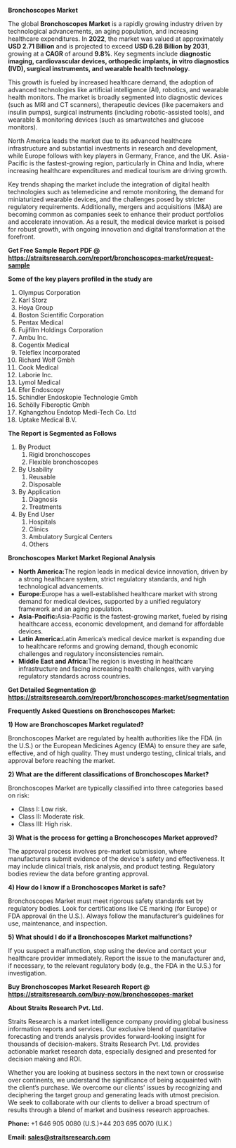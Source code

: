 <p><strong>Bronchoscopes Market</strong></p>
<p>The global <strong>Bronchoscopes Market</strong> is a rapidly growing industry driven by technological advancements, an aging population, and increasing healthcare expenditures. In <strong>2022</strong>, the market was valued at approximately <strong>USD 2.71 Billion</strong> and is projected to exceed <strong>USD 6.28 Billion</strong><strong> by 2031</strong>, growing at a <strong>CAGR</strong> of around <strong>9.8</strong><strong>%</strong>. Key segments include <strong>diagnostic imaging, cardiovascular devices, orthopedic implants, in vitro diagnostics (IVD), surgical instruments, and wearable health technology</strong>.</p>
<p>This growth is fueled by increased healthcare demand, the adoption of advanced technologies like artificial intelligence (AI), robotics, and wearable health monitors. The market is broadly segmented into diagnostic devices (such as MRI and CT scanners), therapeutic devices (like pacemakers and insulin pumps), surgical instruments (including robotic-assisted tools), and wearable &amp; monitoring devices (such as smartwatches and glucose monitors).</p>
<p>North America leads the market due to its advanced healthcare infrastructure and substantial investments in research and development, while Europe follows with key players in Germany, France, and the UK. Asia-Pacific is the fastest-growing region, particularly in China and India, where increasing healthcare expenditures and medical tourism are driving growth.</p>
<p>Key trends shaping the market include the integration of digital health technologies such as telemedicine and remote monitoring, the demand for miniaturized wearable devices, and the challenges posed by stricter regulatory requirements. Additionally, mergers and acquisitions (M&amp;A) are becoming common as companies seek to enhance their product portfolios and accelerate innovation. As a result, the medical device market is poised for robust growth, with ongoing innovation and digital transformation at the forefront.</p>
<p><strong>Get Free Sample Report PDF @ <a href=https://straitsresearch.com/report/bronchoscopes-market/request-sample>https://straitsresearch.com/report/bronchoscopes-market/request-sample</a></strong></p>
<div>
<div><strong>Some of the key players profiled in the study are</strong></div>
</div>
<p><ol>
<li>Olympus Corporation</li>
<li>Karl Storz</li>
<li>Hoya Group</li>
<li>Boston Scientific Corporation</li>
<li>Pentax Medical</li>
<li>Fujifilm Holdings Corporation</li>
<li>Ambu Inc.</li>
<li>Cogentix Medical</li>
<li>Teleflex Incorporated</li>
<li>Richard Wolf Gmbh</li>
<li>Cook Medical</li>
<li>Laborie Inc.</li>
<li>Lymol Medical</li>
<li>Efer Endoscopy</li>
<li>Schindler Endoskopie Technologie Gmbh</li>
<li>Sch&ouml;lly Fiberoptic Gmbh</li>
<li>Kghangzhou Endotop Medi-Tech Co. Ltd</li>
<li>Uptake Medical B.V.</li>
</ol></p>
<p><strong>The Report is Segmented as Follows</strong></p>
<p><ol>
<li>By Product
<ol>
<li>Rigid bronchoscopes</li>
<li>Flexible bronchoscopes</li>
</ol>
</li>
<li>By Usability
<ol>
<li>Reusable</li>
<li>Disposable</li>
</ol>
</li>
<li>By Application
<ol>
<li>Diagnosis</li>
<li>Treatments</li>
</ol>
</li>
<li>By End User
<ol>
<li>Hospitals</li>
<li>Clinics</li>
<li>Ambulatory Surgical Centers</li>
<li>Others</li>
</ol>
</li>
</ol></p>
<p><strong>Bronchoscopes Market Market Regional Analysis</strong></p>
<ul>
<li><strong>North America:</strong>The region leads in medical device innovation, driven by a strong healthcare system, strict regulatory standards, and high technological advancements.</li>
<li><strong>Europe:</strong>Europe has a well-established healthcare market with strong demand for medical devices, supported by a unified regulatory framework and an aging population.</li>
<li><strong>Asia-Pacific:</strong>Asia-Pacific is the fastest-growing market, fueled by rising healthcare access, economic development, and demand for affordable devices.</li>
<li><strong>Latin America:</strong>Latin America&rsquo;s medical device market is expanding due to healthcare reforms and growing demand, though economic challenges and regulatory inconsistencies remain.</li>
<li><strong>Middle East and Africa:</strong>The region is investing in healthcare infrastructure and facing increasing health challenges, with varying regulatory standards across countries.</li>
</ul>
<p><strong>Get Detailed Segmentation @ <a href=https://straitsresearch.com/report/bronchoscopes-market/segmentation>https://straitsresearch.com/report/bronchoscopes-market/segmentation</a></strong></p>
<p><strong>Frequently Asked Questions on Bronchoscopes Market:</strong></p>
<p><strong>1) How are Bronchoscopes Market regulated?</strong></p>
<p>Bronchoscopes Market are regulated by health authorities like the FDA (in the U.S.) or the European Medicines Agency (EMA) to ensure they are safe, effective, and of high quality. They must undergo testing, clinical trials, and approval before reaching the market.</p>
<p><strong>2) What are the different classifications of Bronchoscopes Market?</strong></p>
<p>Bronchoscopes Market are typically classified into three categories based on risk:</p>
<ul>
<li>Class I: Low risk.</li>
<li>Class II: Moderate risk.</li>
<li>Class III: High risk.</li>
</ul>
<p><strong>3) What is the process for getting a Bronchoscopes Market approved?</strong></p>
<p>The approval process involves pre-market submission, where manufacturers submit evidence of the device's safety and effectiveness. It may include clinical trials, risk analysis, and product testing. Regulatory bodies review the data before granting approval.</p>
<p><strong>4) How do I know if a Bronchoscopes Market is safe?</strong></p>
<p>Bronchoscopes Market must meet rigorous safety standards set by regulatory bodies. Look for certifications like CE marking (for Europe) or FDA approval (in the U.S.). Always follow the manufacturer&rsquo;s guidelines for use, maintenance, and inspection.</p>
<p><strong>5) What should I do if a Bronchoscopes Market malfunctions?</strong></p>
<p>If you suspect a malfunction, stop using the device and contact your healthcare provider immediately. Report the issue to the manufacturer and, if necessary, to the relevant regulatory body (e.g., the FDA in the U.S.) for investigation.</p>
<p><strong>Buy Bronchoscopes Market Research Report @ <a href=https://straitsresearch.com/buy-now/bronchoscopes-market>https://straitsresearch.com/buy-now/bronchoscopes-market</a></strong></p>
<p><strong>About Straits Research Pvt. Ltd.</strong></p>
<p>Straits Research is a market intelligence company providing global business information reports and services. Our exclusive blend of quantitative forecasting and trends analysis provides forward-looking insight for thousands of decision-makers. Straits Research Pvt. Ltd. provides actionable market research data, especially designed and presented for decision making and ROI.</p>
<p>Whether you are looking at business sectors in the next town or crosswise over continents, we understand the significance of being acquainted with the client&rsquo;s purchase. We overcome our clients&rsquo; issues by recognizing and deciphering the target group and generating leads with utmost precision. We seek to collaborate with our clients to deliver a broad spectrum of results through a blend of market and business research approaches.</p>
<p><strong><strong>Phone:</strong></strong> +1 646 905 0080 (U.S.)+44 203 695 0070 (U.K.)</p>
<p><strong><strong>Email: </strong></strong><a href=mailto:sales@straitsresearch.com><strong><u><strong>sales@straitsresearch.com</strong></u></strong></a></p>
